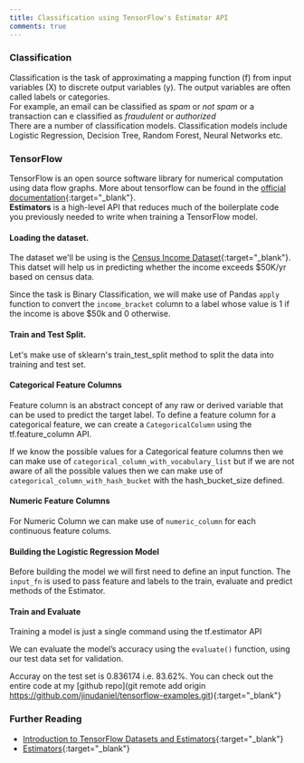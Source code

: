 ```yaml
---
title: Classification using TensorFlow's Estimator API
comments: true
---
```


### Classification
Classification is the task of approximating a mapping function (f) from input variables (X) to discrete output variables (y).  The output variables are often called labels or categories.  
For example, an email can be classified as *spam* or *not spam* or a transaction can e classified as *fraudulent* or *authorized*  
There are a number of classification models. Classification models include Logistic Regression, Decision Tree, Random Forest, Neural Networks etc.

### TensorFlow
TensorFlow is an open source software library for numerical computation using data flow graphs. More about tensorflow can be found in the [official documentation](https://www.tensorflow.org/get_started/){:target="_blank"}.  
**Estimators** is a high-level API that reduces much of the boilerplate code you previously needed to write when training a TensorFlow model.

#### Loading the dataset.
The dataset we'll be using is the [Census Income Dataset](https://archive.ics.uci.edu/ml/datasets/Census+Income){:target="_blank"}. This datset will help us in predicting whether the income exceeds $50K/yr based on census data.
<script src="https://gist.github.com/jinudaniel/285bb33861666d7d839ce2a19631159d.js"></script>

Since the task is Binary Classification, we will make use of Pandas `apply` function to convert the `income_bracket` column to a label whose value is 1 if the income is above $50k and 0 otherwise.
<script src="https://gist.github.com/jinudaniel/e4a326e5b8e84a6df41b93a1dd6762b7.js"></script>

#### Train and Test Split.
Let's make use of sklearn's train_test_split method to split the data into training and test set.
<script src="https://gist.github.com/jinudaniel/aff24c965fee1e5ab0586df4f5b534ef.js"></script>

#### Categorical Feature Columns
Feature column is an abstract concept of any raw or derived variable that can be used to predict the target label. To define a feature column for a categorical feature, we can create a `CategoricalColumn` using the tf.feature_column API.  

If we know the possible values for a Categorical feature columns then we can make use of `categorical_column_with_vocabulary_list` but if we are not aware of all the possible values then we can make use of `categorical_column_with_hash_bucket` with the hash_bucket_size defined.

<script src="https://gist.github.com/jinudaniel/2cba778ea7135c66e3acaa6fbbab7187.js"></script>

#### Numeric Feature Columns
For Numeric Column we can make use of `numeric_column` for each continuous feature colums.

<script src="https://gist.github.com/jinudaniel/91773e3c3626d31a891a004223197837.js"></script>

#### Building the Logistic Regression Model
Before building the model we will first need to define an input function. The `input_fn` is used to pass feature and labels to the train, evaluate and predict methods of the Estimator.

<script src="https://gist.github.com/jinudaniel/641b6a4264ce4d9617548c6d38bcb197.js"></script>

#### Train and Evaluate
Training a model is just a single command using the tf.estimator API
<script src="https://gist.github.com/jinudaniel/28a60eab3ab9b214a27a11648f7e1506.js"></script>

We can evaluate the model’s accuracy using the `evaluate()` function, using our test data set for validation.
<script src="https://gist.github.com/jinudaniel/9212751eb1fda4d787038702d46ebeb5.js"></script>

Accuray on the test set is 0.836174 i.e. 83.62%. You can check out the entire code at my [github repo](git remote add origin https://github.com/jinudaniel/tensorflow-examples.git){:target="_blank"}

### Further Reading
- [Introduction to TensorFlow Datasets and Estimators](https://developers.googleblog.com/2017/09/introducing-tensorflow-datasets.html){:target="_blank"}
- [Estimators](https://www.tensorflow.org/programmers_guide/estimators){:target="_blank"}